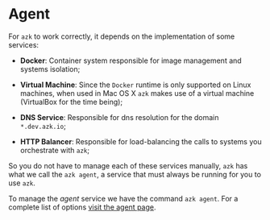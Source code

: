 # Agent

For `azk` to work correctly, it depends on the implementation of some services:

* **Docker**: Container system responsible for image management and systems isolation;

* **Virtual Machine**: Since the `Docker` runtime is only supported on Linux machines, when used in Mac OS X `azk` makes use of a virtual machine (VirtualBox for the time being);

* **DNS Service**: Responsible for dns resolution for the domain `*.dev.azk.io`;

* **HTTP Balancer**: Responsible for load-balancing the calls to systems you orchestrate with `azk`;

So you do not have to manage each of these services manually, `azk` has what we call the `azk agent`, a service that must always be running for you to use `azk`.

To manage the _agent_ service we have the command `azk agent`. For a complete list of options [visit the agent page](../command-line/agent.md).
